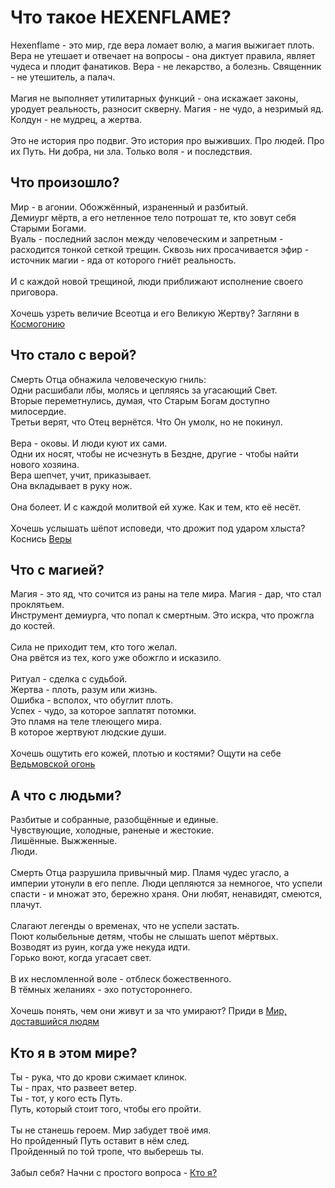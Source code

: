 # Что такое HEXENFLAME?
Hexenflame - это мир, где вера ломает волю, а магия выжигает плоть.
Вера не утешает и отвечает на вопросы - она диктует правила, являет чудеса и плодит фанатиков. Вера - не лекарство, а болезнь. Священник - не утешитель, а палач.<br>
<br>
Магия не выполняет утилитарных функций - она искажает законы, уродует реальность, разносит скверну. Магия - не чудо, а незримый яд. Колдун - не мудрец, а жертва.<br>
<br>
Это не история про подвиг. Это история про выживших. Про людей. Про их Путь.
Ни добра, ни зла. Только воля - и последствия.<br>
## Что произошло?
Мир - в агонии. Обожжённый, израненный и разбитый.<br>
Демиург мёртв, а его нетленное тело потрошат те, кто зовут себя Старыми Богами.<br>
Вуаль - последний заслон между человеческим и запретным - расходится тонкой сеткой трещин. Сквозь них просачивается эфир - источник магии - яда от которого гниёт реальность.<br>
<br>
И с каждой новой трещиной, люди приближают исполнение своего приговора.<br>
<br>
Хочешь узреть величие Всеотца и его Великую Жертву? Загляни в [Космогонию](./start/about_cosmogony.md)
## Что стало с верой?
Смерть Отца обнажила человеческую гниль:<br>
Одни расшибали лбы, молясь и цепляясь за угасающий Свет.<br>
Вторые переметнулись, думая, что Старым Богам доступно милосердие. <br>
Третьи верят, что Отец вернётся. Что Он умолк, но не покинул.<br>
<br>
Вера - оковы. И люди куют их сами.<br>
Одни их носят, чтобы не исчезнуть в Бездне, другие - чтобы найти нового хозяина.<br>
Вера шепчет, учит, приказывает.<br>
Она вкладывает в руку нож.<br>
<br>
Она болеет. И с каждой молитвой ей хуже. Как и тем, кто её несёт.<br>
<br>
Хочешь услышать шёпот исповеди, что дрожит под ударом хлыста? Коснись [Веры](./start/about_faith.md)
## Что с магией?
Магия - это яд, что сочится из раны на теле мира. Магия - дар, что стал проклятьем.<br>
Инструмент демиурга, что попал к смертным. Это искра, что прожгла до костей.<br>
<br>
Сила не приходит тем, кто того желал.<br>
Она рвётся из тех, кого уже обожгло и исказило.<br>
<br>
Ритуал - сделка с судьбой.<br>
Жертва - плоть, разум или жизнь.<br>
Ошибка - всполох, что обуглит плоть.<br>
Успех - чудо, за которое заплатят потомки.<br>
Это пламя на теле тлеющего мира.<br>
В которое жертвуют людские души.<br>
<br>
Хочешь ощутить его кожей, плотью и костями? Ощути на себе [Ведьмовской огонь](./start/about_magic.md)
## А что с людьми?
Разбитые и собранные, разобщённые и единые.<br>
Чувствующие, холодные, раненые и жестокие.<br>
Лишённые. Выжженные.<br>
Люди.<br>
<br>
Смерть Отца разрушила привычный мир. Пламя чудес угасло, а империи утонули в его пепле. Люди цепляются за немногое, что успели спасти - и множат это, бережно храня. Они любят, ненавидят, смеются, плачут.<br>
<br>
Слагают легенды о временах, что не успели застать.<br>
Поют колыбельные детям, чтобы не слышать шепот мёртвых.<br>
Возводят из руин, когда уже некуда идти.<br>
Горько воют, когда угасает свет.<br>
<br>
В их несломленной воле - отблеск божественного.<br>
В тёмных желаниях - эхо потустороннего.<br>
<br>
Хочешь понять, чем они живут и за что умирают? Приди в [Мир, доставшийся людям](./start/about_story.md)
## Кто я в этом мире?
Ты - рука, что до крови сжимает клинок.<br>
Ты - прах, что развеет ветер.<br>
Ты - тот, у кого есть Путь.<br>
Путь, который стоит того, чтобы его пройти.<br>
<br>
Ты не станешь героем. Мир забудет твоё имя.<br>
Но пройденный Путь оставит в нём след.<br>
Пройденный по той тропе, что выберешь ты.<br>
<br>
Забыл себя? Начни с простого вопроса - [Кто я?](./start/who_am_i.md)